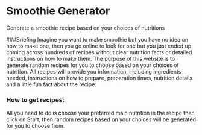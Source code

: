 # Smoothie Generator

Generate a smoothie recipe based on your choices of nutritions

###Briefing Imagine you want to make smoothie but you have no idea on how to make one, then you go online to look for one but you just ended up coming across hundreds of recipes without clear nutrition facts or detailed instructions on how to make them. The purpose of this website is to generate random recipes for you to choose based on your choices of nutrition. All recipes will provide you information, including ingredients needed, instructions on how to prepare, preparation times, nutrition details and a little fun fact about the recipe.

### How to get recipes:
All you need to do is choose your preferred main nutrition in the recipe then click on Start, then random recipes based on your choices will be generated for you to choose from.
